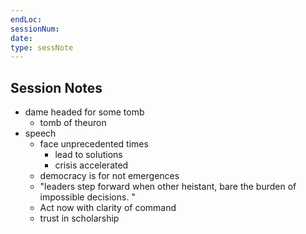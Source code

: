 ```yaml
---
endLoc:
sessionNum:
date:
type: sessNote
---
```

## Session Notes

- dame headed for some tomb
	- tomb of theuron 
- speech
	- face unprecedented times
		- lead to solutions
		- crisis accelerated 
	- democracy is for not emergences 
	- "leaders step forward when other heistant, bare the burden of impossible decisions. "
	- Act now with clarity of command 
	- trust in scholarship
